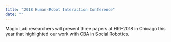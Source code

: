 ```yaml
---
title: "2018 Human-Robot Interaction Conference"
date: ""
---
```

Magic Lab researchers will present three papers at HRI-2018 in Chicago this year that highlighted our work with CBA in Social Robotics.
